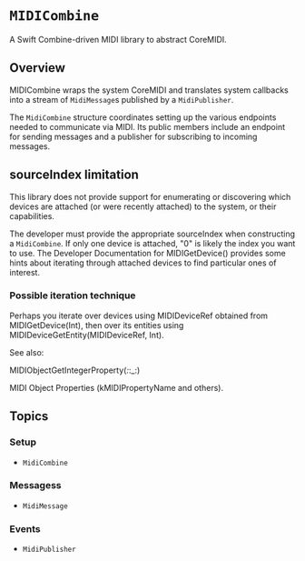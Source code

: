# ``MIDICombine``

A Swift Combine-driven MIDI library to abstract CoreMIDI.

## Overview

MIDICombine wraps the system CoreMIDI and translates system callbacks
into a stream of ``MidiMessage``s published by a ``MidiPublisher``.

The ``MidiCombine`` structure coordinates setting up the various endpoints
needed to communicate via MIDI. Its public members include an endpoint
for sending messages and a publisher for subscribing to incoming messages.


## sourceIndex limitation

This library does not provide support for enumerating or discovering
which devices are attached (or were recently attached) to the system,
or their capabilities.

The developer must provide the appropriate sourceIndex when constructing
a ``MidiCombine``. If only one device is attached, "0" is likely the 
index you want to use. The Developer Documentation for MIDIGetDevice()
provides some hints about iterating through attached devices to find
particular ones of interest.

### Possible iteration technique

Perhaps you iterate over devices using MIDIDeviceRef obtained from
MIDIGetDevice(Int), then over its entities using
MIDIDeviceGetEntity(MIDIDeviceRef, Int).

See also:

MIDIObjectGetIntegerProperty(_:_:_:) 

MIDI Object Properties (kMIDIPropertyName and others).

## Topics

### Setup

- ``MidiCombine``

### Messagess

- ``MidiMessage``

### Events

- ``MidiPublisher``
